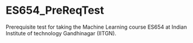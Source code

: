 # ES654_PreReqTest
Prerequisite test for taking the Machine Learning course ES654 at Indian Institute of technology Gandhinagar (IITGN).
